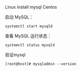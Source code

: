 Linux install mysql Centos

启动 MySQL：

```mysql
systemctl start mysqld
```

查看 MySQL 运行状态：

```mysql
systemctl status mysqld
```

验证mysql

```mysql
[root@host]# mysqladmin --version
```

